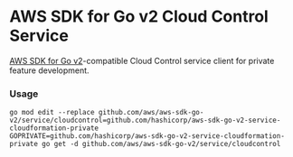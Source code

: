 # AWS SDK for Go v2 Cloud Control Service

[AWS SDK for Go v2](https://github.com/aws/aws-sdk-go-v2)-compatible Cloud Control service client for private feature development.

### Usage

```
go mod edit --replace github.com/aws/aws-sdk-go-v2/service/cloudcontrol=github.com/hashicorp/aws-sdk-go-v2-service-cloudformation-private
GOPRIVATE=github.com/hashicorp/aws-sdk-go-v2-service-cloudformation-private go get -d github.com/aws/aws-sdk-go-v2/service/cloudcontrol
```
